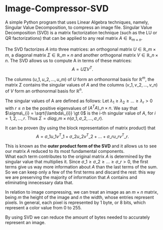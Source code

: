 # Image-Compressor-SVD
A simple Python program that uses Linear Algebra techniques, namely, Singular Value Decomposition, to compress an image file.
Singular Value Decomposition (SVD) is a matrix factorization technique (such as the LU or QR factorizations) that can be applied to any real matrix $A \in \mathbb{R}_{m\times n}$.

The SVD factorizes $A$ into three matrices: an orthogonal matrix $U \in \mathbb{R}\_{m\times m}$, a diagonal matrix $Σ \in\mathbb{R}\_{m\times n}$ and another orthogonal matrix $V \in \mathbb{R}\_{n\times n}$. The SVD allows us to compute A in terms of these matrices: $$A = UΣV^{T}.$$

The columns $(u\_{1}, u\_{2}, ...,u\_{m})$ of $U$ form an orthonormal basis for $\mathbb{R}^{m}$, the matrix $\Sigma$ contains the singular values of $A$ and the columns $(v\_{1}, v\_{2}, ...,v\_{n})$ of $V$ form an orthonormal basis for $\mathbb{R}^{n}$.

The singular values of A are defined as follows: Let $\lambda_{1} \geq \lambda_{2} \geq ... \geq \lambda_{r} \gt 0$ with $r \leq n$ be the positive eigenvalues of $(A^{T}A)\_{n\times n}$. We say that $\sigma\_{i} = \sqrt{\lambda\_{i}} \gt 0$ is the i-th singular value of $A$, for $i=1, 2, ..., r$. Thus $\Sigma=diag\_{m\times n}(\sigma\_{1}, \sigma\_{2}, ..., \sigma\_{r})$.

It can be proven (by using the block representation of matrix product) that $$A = \sigma\_{1}u\_{1}v^{T}\_{1} + \sigma\_{2}u\_{2}v^{T}\_{2} + ... + \sigma\_{r}u\_{r}v^{T}\_{r}.$$

This is known as the <b>outer product form of the SVD </b> and it allows us to see our matrix $A$ reduced to its most fundamental components.<br/> What each term contributes to the original matrix $A$ is determined by the singular value that multiplies it. Since $\sigma\_{1} \geq \sigma\_{2} \geq ... \geq \sigma\_{r} \gt 0,$ the first terms give us way more information about $A$ than the last terms of the sum.
So we can keep only a few of the first terms and discard the rest: this way we are preserving the majority of information that $A$ contains and eliminating innecessary data that.

In relation to image compressing, we can treat an image as an $m\times n$ matrix, being $m$ the height of the image and $n$ the width, whose entries represent pixels.
In general, each pixel is represented by 1 byte, or 8 bits, which represent a color value from 0 to 255.

By using SVD we can reduce the amount of bytes needed to accurately represent an image.
